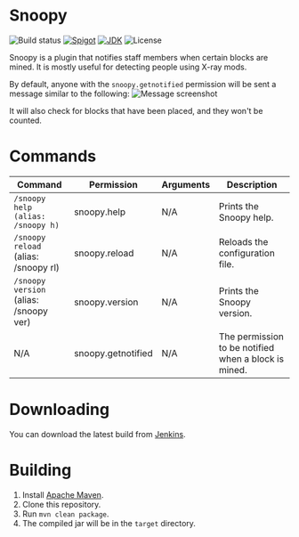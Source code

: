 # Snoopy
![Build status](https://api.travis-ci.org/sweepyoface/Snoopy.svg?branch=master)
[![Spigot](https://img.shields.io/badge/Spigot-Project%20Page-yellow.svg)](https://www.spigotmc.org/resources/snoopy.43288/)
[![JDK](https://img.shields.io/badge/JDK-1.8-blue.svg)](http://www.oracle.com/technetwork/java/javase/downloads/jre8-downloads-2133155.html)
![License](https://img.shields.io/github/license/sweepyoface/ItemToken.svg)

Snoopy is a plugin that notifies staff members when certain blocks are mined. It is mostly useful for detecting people using X-ray mods.

By default, anyone with the `snoopy.getnotified` permission will be sent a message similar to the following:
![Message screenshot](https://sweepyoface.github.io/Snoopy/message.png)

It will also check for blocks that have been placed, and they won't be counted.

# Commands
| Command | Permission | Arguments | Description
| --- | --- | --- | --- |
| `/snoopy help (alias: /snoopy h)` | snoopy.help | N/A | Prints the Snoopy help. |
| `/snoopy reload` (alias: /snoopy rl) | snoopy.reload | N/A | Reloads the configuration file. |
| `/snoopy version` (alias: /snoopy ver) | snoopy.version | N/A | Prints the Snoopy version. |
| N/A | snoopy.getnotified | N/A | The permission to be notified when a block is mined. |

# Downloading
You can download the latest build from [Jenkins](https://ci.amberfall.science/job/Snoopy/).

# Building
1. Install [Apache Maven](https://maven.apache.org/).
2. Clone this repository.
3. Run `mvn clean package`.
4. The compiled jar will be in the `target` directory.